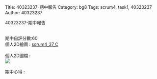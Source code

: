 Title: 40323237-期中報告
Category: bg8
Tags: scrum4, task1, 40323237
Author: 40323237

40323237-期中報告

<!-- PELICAN_END_SUMMARY -->
</br>
期中自評分數:60
</br>
個人2D繪圖 : <a href="http://hwk40323237-pythona.rhcloud.com/bg8/scrum4_37_C">scrum4_37_C</a>
</br>
</br>
個人2D圖檔 : 
</br>
<img src="./../files/bg8/37.png">
</br>
</br>
期中心得 :
</br>